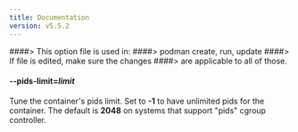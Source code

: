 ```yaml
---
title: Documentation
version: v5.5.2
---
```


####> This option file is used in:
####>   podman create, run, update
####> If file is edited, make sure the changes
####> are applicable to all of those.
#### **--pids-limit**=*limit*

Tune the container's pids limit. Set to **-1** to have unlimited pids for the container. The default is **2048** on systems that support "pids" cgroup controller.
